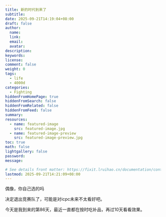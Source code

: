 ```yaml
---
title: 新的时代到来了
subtitle:
date: 2025-09-21T14:19:04+08:00
draft: false
author:
  name:
  link:
  email:
  avatar:
description:
keywords:
license:
comment: false
weight: 0
tags:
  - life
  - 4000d
categories:
  - Fighting
hiddenFromHomePage: true
hiddenFromSearch: false
hiddenFromRelated: false
hiddenFromFeed: false
summary:
resources:
  - name: featured-image
    src: featured-image.jpg
  - name: featured-image-preview
    src: featured-image-preview.jpg
toc: true
math: false
lightgallery: false
password:
message:

# See details front matter: https://fixit.lruihao.cn/documentation/content-management/introduction/#front-matter
lastmod: 2025-09-21T14:21:09+08:00
---
```


偶像，你自己选的吗

<!--more-->

决定退出竞赛队了，可能是对icpc未来不太看好吧。

今天是我到来的第86天，最近一直都在按时吃补品，再过10天看看效果。